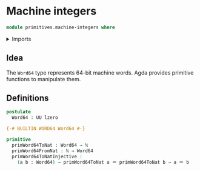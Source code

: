 # Machine integers

```agda
module primitives.machine-integers where
```

<details><summary>Imports</summary>

```agda
open import elementary-number-theory.natural-numbers

open import foundation.universe-levels

open import foundation-core.identity-types
```

</details>

## Idea

The `Word64` type represents 64-bit machine words. Agda provides primitive
functions to manipulate them.

## Definitions

```agda
postulate
  Word64 : UU lzero

{-# BUILTIN WORD64 Word64 #-}

primitive
  primWord64ToNat : Word64 → ℕ
  primWord64FromNat : ℕ → Word64
  primWord64ToNatInjective :
    (a b : Word64) → primWord64ToNat a ＝ primWord64ToNat b → a ＝ b
```
